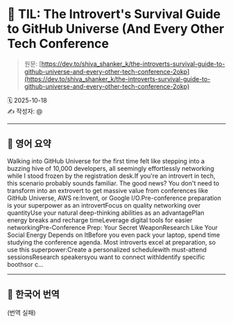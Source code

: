 # 📌 TIL: The Introvert's Survival Guide to GitHub Universe (And Every Other Tech Conference

> 원문: [https://dev.to/shiva_shanker_k/the-introverts-survival-guide-to-github-universe-and-every-other-tech-conference-2okp](https://dev.to/shiva_shanker_k/the-introverts-survival-guide-to-github-universe-and-every-other-tech-conference-2okp)

🗓 2025-10-18  
✍️ 작성자: @

---

## 🔹 영어 요약

Walking into GitHub Universe for the first time felt like stepping into a buzzing hive of 10,000 developers, all seemingly effortlessly networking while I stood frozen by the registration desk.If you're an introvert in tech, this scenario probably sounds familiar. The good news? You don't need to transform into an extrovert to get massive value from conferences like GitHub Universe, AWS re:Invent, or Google I/O.Pre-conference preparation is your superpower as an introvertFocus on quality networking over quantityUse your natural deep-thinking abilities as an advantagePlan energy breaks and recharge timeLeverage digital tools for easier networkingPre-Conference Prep: Your Secret WeaponResearch Like Your Social Energy Depends on ItBefore you even pack your laptop, spend time studying the conference agenda. Most introverts excel at preparation, so use this superpower:Create a personalized schedulewith must-attend sessionsResearch speakersyou want to connect withIdentify specific boothsor c...

---

## 🔸 한국어 번역

(번역 실패)
